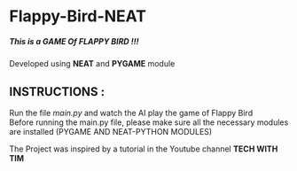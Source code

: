 # Flappy-Bird-NEAT

##### This is a GAME Of **FLAPPY BIRD** !!!
Developed using **NEAT** and **PYGAME** module  

## INSTRUCTIONS : 
Run the file *main.py* and watch the AI play the game of Flappy Bird    
Before running the main.py file, please make sure all the necessary modules are installed (PYGAME AND NEAT-PYTHON MODULES)  

The Project was inspired by a tutorial in the Youtube channel **TECH WITH TIM**




